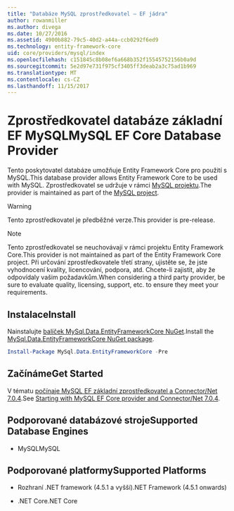 ```yaml
---
title: "Databáze MySQL zprostředkovatel – EF jádra"
author: rowanmiller
ms.author: divega
ms.date: 10/27/2016
ms.assetid: 4900b882-79c5-40d2-a44a-ccb0292f6ed9
ms.technology: entity-framework-core
uid: core/providers/mysql/index
ms.openlocfilehash: c151845c8b08ef6a668b352f15545752156b0a9d
ms.sourcegitcommit: 5e2d97e731f975cf3405ff3deab2a3c75ad1b969
ms.translationtype: MT
ms.contentlocale: cs-CZ
ms.lasthandoff: 11/15/2017
---
```

# <a name="mysql-ef-core-database-provider"></a><span data-ttu-id="48190-102">Zprostředkovatel databáze základní EF MySQL</span><span class="sxs-lookup"><span data-stu-id="48190-102">MySQL EF Core Database Provider</span></span>

<span data-ttu-id="48190-103">Tento poskytovatel databáze umožňuje Entity Framework Core pro použití s MySQL.</span><span class="sxs-lookup"><span data-stu-id="48190-103">This database provider allows Entity Framework Core to be used with MySQL.</span></span> <span data-ttu-id="48190-104">Zprostředkovatel se udržuje v rámci [MySQL projektu](http://dev.mysql.com).</span><span class="sxs-lookup"><span data-stu-id="48190-104">The provider is maintained as part of the [MySQL project](http://dev.mysql.com).</span></span>

> [!WARNING]  
> <span data-ttu-id="48190-105">Tento zprostředkovatel je předběžné verze.</span><span class="sxs-lookup"><span data-stu-id="48190-105">This provider is pre-release.</span></span>

> [!NOTE]  
> <span data-ttu-id="48190-106">Tento zprostředkovatel se neuchovávají v rámci projektu Entity Framework Core.</span><span class="sxs-lookup"><span data-stu-id="48190-106">This provider is not maintained as part of the Entity Framework Core project.</span></span> <span data-ttu-id="48190-107">Při určování zprostředkovatele třetí strany, ujistěte se, že jste vyhodnocení kvality, licencování, podpora, atd. Chcete-li zajistit, aby že odpovídaly vašim požadavkům.</span><span class="sxs-lookup"><span data-stu-id="48190-107">When considering a third party provider, be sure to evaluate quality, licensing, support, etc. to ensure they meet your requirements.</span></span>

## <a name="install"></a><span data-ttu-id="48190-108">Instalace</span><span class="sxs-lookup"><span data-stu-id="48190-108">Install</span></span>

<span data-ttu-id="48190-109">Nainstalujte [balíček MySql.Data.EntityFrameworkCore NuGet](https://www.nuget.org/packages/MySql.Data.EntityFrameworkCore).</span><span class="sxs-lookup"><span data-stu-id="48190-109">Install the [MySql.Data.EntityFrameworkCore NuGet package](https://www.nuget.org/packages/MySql.Data.EntityFrameworkCore).</span></span>

``` powershell
Install-Package MySql.Data.EntityFrameworkCore -Pre
```

## <a name="get-started"></a><span data-ttu-id="48190-110">Začínáme</span><span class="sxs-lookup"><span data-stu-id="48190-110">Get Started</span></span>

<span data-ttu-id="48190-111">V tématu [počínaje MySQL EF základní zprostředkovatel a Connector/Net 7.0.4](http://insidemysql.com/howto-starting-with-mysql-ef-core-provider-and-connectornet-7-0-4/).</span><span class="sxs-lookup"><span data-stu-id="48190-111">See [Starting with MySQL EF Core provider and Connector/Net 7.0.4](http://insidemysql.com/howto-starting-with-mysql-ef-core-provider-and-connectornet-7-0-4/).</span></span>

## <a name="supported-database-engines"></a><span data-ttu-id="48190-112">Podporované databázové stroje</span><span class="sxs-lookup"><span data-stu-id="48190-112">Supported Database Engines</span></span>

* <span data-ttu-id="48190-113">MySQL</span><span class="sxs-lookup"><span data-stu-id="48190-113">MySQL</span></span>

## <a name="supported-platforms"></a><span data-ttu-id="48190-114">Podporované platformy</span><span class="sxs-lookup"><span data-stu-id="48190-114">Supported Platforms</span></span>

* <span data-ttu-id="48190-115">Rozhraní .NET framework (4.5.1 a vyšší)</span><span class="sxs-lookup"><span data-stu-id="48190-115">.NET Framework (4.5.1 onwards)</span></span>

* <span data-ttu-id="48190-116">.NET Core</span><span class="sxs-lookup"><span data-stu-id="48190-116">.NET Core</span></span>
